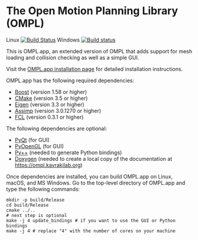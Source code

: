 The Open Motion Planning Library (OMPL)
=======================================

Linux [![Build Status](https://travis-ci.org/ompl/omplapp.svg?branch=main)](https://travis-ci.org/ompl/omplapp)
Windows [![Build status](https://ci.appveyor.com/api/projects/status/dyu0y627hkp8tp6h/branch/main?svg=true)](https://ci.appveyor.com/project/mamoll/omplapp/branch/main)

This is OMPL.app, an extended version of OMPL that adds support for mesh
loading and collision checking as well as a simple GUI.

Visit the [OMPL.app installation page](http://ompl.kavrakilab.org/installation.html) for
detailed installation instructions.

OMPL.app has the following required dependencies:

* [Boost](https://www.boost.org) (version 1.58 or higher)
* [CMake](https://www.cmake.org) (version 3.5 or higher)
* [Eigen](http://eigen.tuxfamily.org) (version 3.3 or higher)
* [Assimp](http://assimp.org) (version 3.0.1270 or higher)
* [FCL](https://github.com/flexible-collision-library/fcl) (version 0.3.1 or higher)

The following dependencies are optional:

* [PyQt](https://www.riverbankcomputing.co.uk/software/pyqt/download5) (for GUI)
* [PyOpenGL](https://pyopengl.sourceforge.net/) (for GUI)
* [Py++](https://github.com/ompl/ompl/blob/main/doc/markdown/installPyPlusPlus.md) (needed to generate Python bindings)
* [Doxygen](http://www.doxygen.org) (needed to create a local copy of the documentation at
  https://ompl.kavrakilab.org)

Once dependencies are installed, you can build OMPL.app on Linux, macOS,
and MS Windows. Go to the top-level directory of OMPL.app and type the
following commands:

    mkdir -p build/Release
    cd build/Release
    cmake ../..
    # next step is optional
    make -j 4 update_bindings # if you want to use the GUI or Python bindings
    make -j 4 # replace "4" with the number of cores on your machine
